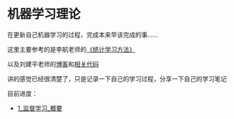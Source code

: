 # 机器学习理论

在更新自己机器学习的过程，完成本来早该完成的事......

这里主要参考的是李航老师的[《统计学习方法》](https://share.weiyun.com/vnhEYZVD)

以及刘建平老师的[博客](https://www.cnblogs.com/pinard/category/894692.html?page=4)和[相关代码](https://github.com/ljpzzz/machinelearning)

讲的感觉已经很清楚了，只是记录一下自己的学习过程，分享一下自己的学习笔记


目前进度：
* [1_监督学习_概要](http://morty1122.vawav.cn/index.php/archives/31)
